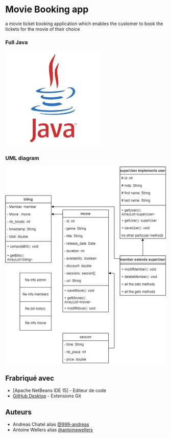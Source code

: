 # Movie Booking app
 a movie ticket booking application which enables the customer to book the tickets for the movie of their choice
 
### Full Java

![JAVA](/JAVA.gif?raw=true "JAVA")

### UML diagram

![SCHEMA](/archi2.png?raw=true "schema")

## Frabriqué avec

- [Apache NetBeans IDE 15] - Editeur de code
- [GitHub Desktop](https://desktop.github.com/) - Extensions Git

## Auteurs

- Andreas Chatel alias [@999-andreas](https://github.com/999-andreas)
- Antoine Wellers alias [@antoinewellers](https://github.com/antoinewellers)

